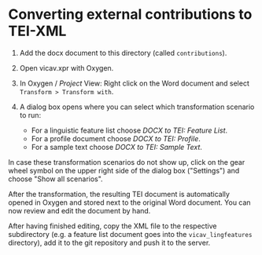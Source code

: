# Converting external contributions to TEI-XML

1. Add the docx document to this directory (called `contributions`).
2. Open vicav.xpr with Oxygen.
3. In Oxygen / *Project* View: Right click on the Word document and select `Transform > Transform with`.
4. A dialog box opens where you can select which transformation scenario to run:    

   * For a linguistic feature list choose *DOCX to TEI: Feature List*.
   * For a profile document choose *DOCX to TEI: Profile*.
   * For a sample text choose *DOCX to TEI: Sample Text*.

In case these transformation scenarios do not show up, click on the gear wheel symbol on the upper right side of the dialog box ("Settings") and choose "Show all scenarios".

After the transformation, the resulting TEI document is automatically opened in Oxygen and stored next to the original Word document. You can now review and edit the document by hand.

After having finished editing, copy the XML file to the respective subdirectory (e.g. a feature list document goes into the `vicav_lingfeatures` directory), add it to the git repository and push it to the server.
